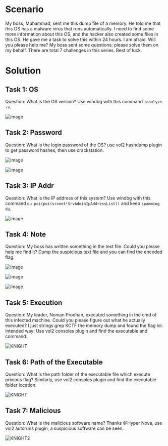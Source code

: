 # Scenario
My boss, Muhammad, sent me this dump file of a memory. He told me that this OS has a malware virus that runs automatically. I need to find some more information about this OS, and the hacker also created some files in this OS. He gave me a task to solve this within 24 hours. I am afraid. Will you please help me? My boss sent some questions; please solve them on my behalf. There are total 7 challenges in this series. Best of luck.

# Solution
## Task 1: OS
Question: What is the OS version?
Use windbg with this command `!analyze -v`.

![image](https://github.com/warlocksmurf/ctftime-writeups/assets/121353711/9443cf5f-d9a6-4a67-b592-690b6c68faf5)

## Task 2: Password
Question: What is the login password of the OS? 
use vol2 hashdump plugin to get password hashes, then use crackstation.

![image](https://github.com/warlocksmurf/ctftime-writeups/assets/121353711/f33b1bf8-a047-4d05-87bd-624dff7b1679)

![image](https://github.com/warlocksmurf/ctftime-writeups/assets/121353711/395ccfb2-e3a7-4bb4-b3a3-acc706854da0)

## Task 3: IP Addr
Question: What is the IP address of this system?
Use windbg with this command `du poi(poi(srvnet!SrvAdminIpAddressList))` and keep `spamming du`.

![image](https://github.com/warlocksmurf/ctftime-writeups/assets/121353711/744eaa9b-1602-4881-ac81-914355cb82cd)

## Task 4: Note
Question: My boss has written something in the text file. Could you please help me find it? 
Dump the suspicious text file and you can find the encoded flag.

![image](https://github.com/warlocksmurf/ctftime-writeups/assets/121353711/de8e9e81-bf8f-4d43-8ede-ef191801f43a)

![image](https://github.com/warlocksmurf/ctftime-writeups/assets/121353711/57d5b61e-fbf9-4b1c-b8f4-d804ac19b2ed)

![image](https://github.com/warlocksmurf/ctftime-writeups/assets/121353711/b3e7dbaa-a57d-42e2-8a71-6e5560e3f9de)

## Task 5: Execution
Question: My leader, Noman Prodhan, executed something in the cmd of this infected machine. Could you please figure out what he actually executed? 
I just strings grep KCTF the memory dump and found the flag lol.
Intended way: Use vol2 consoles plugin and find the executable and command.

![KNIGHT](https://github.com/warlocksmurf/ctftime-writeups/assets/121353711/cede368f-8aa7-4fd5-8595-4ad8ea1d695e)

## Task 6: Path of the Executable
Question: What is the path folder of the executable file which execute privious flag? 
Similarly, use vol2 consoles plugin and find the executable folder location.

![KNIGHT](https://github.com/warlocksmurf/ctftime-writeups/assets/121353711/cede368f-8aa7-4fd5-8595-4ad8ea1d695e)

## Task 7: Malicious
Question: What is the malicious software name? 
Thanks @Hyper Nova, use vol2 autoruns plugin, a suspicious software can be seen.

![KNIGHT2](https://github.com/warlocksmurf/ctftime-writeups/assets/121353711/6da1fc9a-a7a1-4765-87e4-9a2475ee3750)
